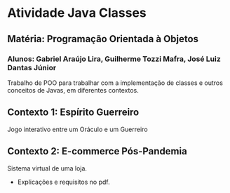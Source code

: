 # Atividade Java Classes
## Matéria: Programação Orientada à Objetos
### Alunos: Gabriel Araújo Lira, Guilherme Tozzi Mafra, José Luiz Dantas Júnior
Trabalho de POO para trabalhar com a implementação de classes e outros conceitos de Javas, em diferentes contextos.
## Contexto 1: Espírito Guerreiro
Jogo interativo entre um Oráculo e um Guerreiro
## Contexto 2: E-commerce Pós-Pandemia
Sistema virtual de uma loja.
- Explicações e requisitos no pdf.
